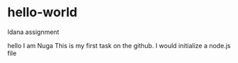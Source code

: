 # hello-world
Idana assignment

hello I am Nuga 
This is my first task on the github. 
I would initialize a node.js file 
